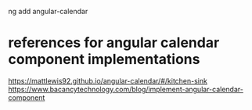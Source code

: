 ng add angular-calendar
# references for angular calendar component implementations
https://mattlewis92.github.io/angular-calendar/#/kitchen-sink
https://www.bacancytechnology.com/blog/implement-angular-calendar-component